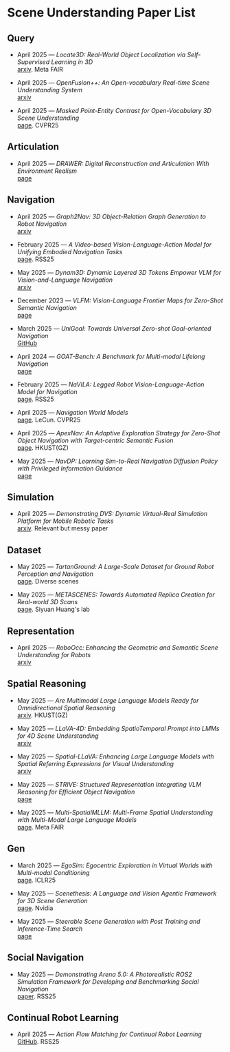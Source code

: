 # Scene Understanding Paper List

## Query

- April 2025 — *Locate3D: Real-World Object Localization via Self-Supervised Learning in 3D*  
  [arxiv](https://arxiv.org/pdf/2504.14151). Meta FAIR

- April 2025 — *OpenFusion++: An Open-vocabulary Real-time Scene Understanding System*  
  [arxiv](https://arxiv.org/pdf/2504.19266)

- April 2025 — *Masked Point-Entity Contrast for Open-Vocabulary 3D Scene Understanding*  
  [page](https://mpec-3d.github.io/). CVPR25

## Articulation

- April 2025 — *DRAWER: Digital Reconstruction and Articulation With Environment Realism*  
  [page](https://xiahongchi.github.io/DRAWER/)

## Navigation

- April 2025 — *Graph2Nav: 3D Object-Relation Graph Generation to Robot Navigation*  
  [arxiv](https://arxiv.org/pdf/2504.16782)

- February 2025 — *A Video-based Vision-Language-Action Model for Unifying Embodied Navigation Tasks*  
  [page](https://pku-epic.github.io/Uni-NaVid/). RSS25

- May 2025 — *Dynam3D: Dynamic Layered 3D Tokens Empower VLM for Vision-and-Language Navigation*  
  [arxiv](https://arxiv.org/pdf/2505.11383)

- December 2023 — *VLFM: Vision-Language Frontier Maps for Zero-Shot Semantic Navigation*  
  [page](https://naoki.io/portfolio/vlfm)

- March 2025 — *UniGoal: Towards Universal Zero-shot Goal-oriented Navigation*  
  [GitHub](https://github.com/bagh2178/UniGoal?tab=readme-ov-file)

- April 2024 — *GOAT-Bench: A Benchmark for Multi-modal Lifelong Navigation*  
  [page](https://mukulkhanna.github.io/goat-bench/)

- February 2025 — *NaVILA: Legged Robot Vision-Language-Action Model for Navigation*  
  [page](https://navila-bot.github.io/). RSS25

- April 2025 — *Navigation World Models*  
  [page](https://www.amirbar.net/nwm/). LeCun. CVPR25

- April 2025 — *ApexNav: An Adaptive Exploration Strategy for Zero-Shot Object Navigation with Target-centric Semantic Fusion*  
  [page](https://robotics-star.com/ApexNav/). HKUST(GZ)

- May 2025 — *NavDP: Learning Sim-to-Real Navigation Diffusion Policy with Privileged Information Guidance*  
  [page](https://wzcai99.github.io/navigation-diffusion-policy.github.io/)

## Simulation

- April 2025 — *Demonstrating DVS: Dynamic Virtual-Real Simulation Platform for Mobile Robotic Tasks*  
  [arxiv](https://arxiv.org/abs/2504.18944). Relevant but messy paper

## Dataset

- May 2025 — *TartanGround: A Large-Scale Dataset for Ground Robot Perception and Navigation*  
  [page](https://tartanair.org/tartanground/). Diverse scenes

- May 2025 — *METASCENES: Towards Automated Replica Creation for Real-world 3D Scans*  
  [page](https://meta-scenes.github.io/). Siyuan Huang's lab

## Representation

- April 2025 — *RoboOcc: Enhancing the Geometric and Semantic Scene Understanding for Robots*  
  [arxiv](https://arxiv.org/pdf/2504.14604)

## Spatial Reasoning

- May 2025 — *Are Multimodal Large Language Models Ready for Omnidirectional Spatial Reasoning*  
  [arxiv](https://arxiv.org/pdf/2505.11907). HKUST(GZ)

- May 2025 — *LLaVA-4D: Embedding SpatioTemporal Prompt into LMMs for 4D Scene Understanding*  
  [arxiv](https://arxiv.org/pdf/2505.12253)

- May 2025 — *Spatial-LLaVA: Enhancing Large Language Models with Spatial Referring Expressions for Visual Understanding*  
  [arxiv](https://arxiv.org/pdf/2505.12194)

- May 2025 — *STRIVE: Structured Representation Integrating VLM Reasoning for Efficient Object Navigation*  
  [page](https://zwandering.github.io/STRIVE.github.io/)

- May 2025 — *Multi-SpatialMLLM: Multi-Frame Spatial Understanding with Multi-Modal Large Language Models*  
  [page](https://runsenxu.com/projects/Multi-SpatialMLLM/). Meta FAIR

## Gen

- March 2025 — *EgoSim: Egocentric Exploration in Virtual Worlds with Multi-modal Conditioning*  
  [page](https://egosim.github.io/EgoSim/). ICLR25

- May 2025 — *Scenethesis: A Language and Vision Agentic Framework for 3D Scene Generation*  
  [page](https://research.nvidia.com/labs/dir/scenethesis/). Nvidia

- May 2025 — *Steerable Scene Generation with Post Training and Inference-Time Search*  
  [page](https://steerable-scene-generation.github.io/)

## Social Navigation

- May 2025 — *Demonstrating Arena 5.0: A Photorealistic ROS2 Simulation Framework for Developing and Benchmarking Social Navigation*  
  [paper](https://www.roboticsproceedings.org/rss21/p092.pdf). RSS25

## Continual Robot Learning

- April 2025 — *Action Flow Matching for Continual Robot Learning*  
  [GitHub](https://github.com/AlejandroMllo/action_flow_matching). RSS25
